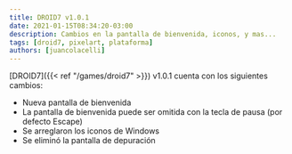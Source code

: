 ```yaml
---
title: DROID7 v1.0.1
date: 2021-01-15T08:34:20-03:00
description: Cambios en la pantalla de bienvenida, iconos, y mas...
tags: [droid7, pixelart, plataforma]
authors: [juancolacelli]
---
```


[DROID7]({{< ref "/games/droid7" >}}) v1.0.1 cuenta con los siguientes cambios:

* Nueva pantalla de bienvenida
* La pantalla de bienvenida puede ser omitida con la tecla de pausa (por defecto Escape)
* Se arreglaron los iconos de Windows
* Se eliminó la pantalla de depuración
